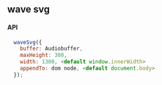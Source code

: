 wave svg
----------------


#### API

```js
  waveSvg({
    buffer: Audiobuffer,
    maxHeight: 300,
    width: 1300, <default window.innerWidth>
    appendTo: dom node, <default document.body>
  });
```
